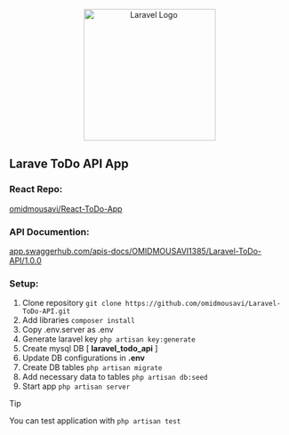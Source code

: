 <p align="center">
    <img src="https://raw.githubusercontent.com/laravel/art/master/logo-lockup/5%20SVG/2%20CMYK/1%20Full%20Color/laravel-logolockup-cmyk-red.svg" width="237" alt="Laravel Logo">
</p>


## Larave ToDo API App

### React Repo:
[omidmousavi/React-ToDo-App](https://github.com/omidmousavi/React-ToDo-App)

### API Documention:
[app.swaggerhub.com/apis-docs/OMIDMOUSAVI1385/Laravel-ToDo-API/1.0.0](https://app.swaggerhub.com/apis-docs/OMIDMOUSAVI1385/Laravel-ToDo-API/1.0.0)

### Setup:

1. Clone repository `git clone https://github.com/omidmousavi/Laravel-ToDo-API.git`
2. Add libraries `composer install`
3. Copy .env.server as .env
4. Generate laravel key `php artisan key:generate`
5. Create mysql DB [ **laravel_todo_api** ]
6. Update DB configurations in **.env**
7. Create DB tables `php artisan migrate`
8. Add necessary data to tables `php artisan db:seed`
9. Start app `php artisan server`


> [!TIP]
> You can test application with `php artisan test`
